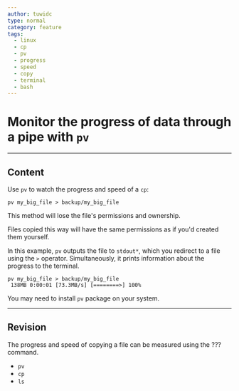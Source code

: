 ```yaml
---
author: tuwidc
type: normal
category: feature
tags:
  - linux
  - cp
  - pv
  - progress
  - speed
  - copy
  - terminal
  - bash
---
```


# Monitor the progress of data through a pipe with `pv`


---

## Content

Use `pv` to watch the progress and speed of a `cp`:

```plain-text
pv my_big_file > backup/my_big_file
```

This method will lose the file's permissions and ownership. 

Files copied this way will have the same permissions as if you'd created them yourself.

In this example, `pv` outputs the file to `stdout*`, which you redirect to a file using the `>` operator. Simultaneously, it prints information about the progress to the terminal.

```plain-text
pv my_big_file > backup/my_big_file
 138MB 0:00:01 [73.3MB/s] [========>] 100% 
```

You may need to install `pv` package on your system.


---

## Revision

The progress and speed of copying a file can be measured using the ??? command.

- `pv`
- `cp`
- `ls`
